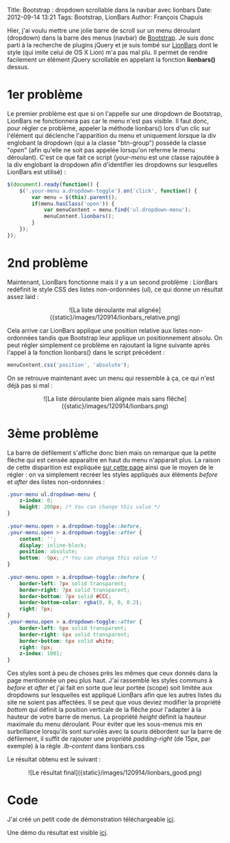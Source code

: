 Title: Bootstrap : dropdown scrollable dans la navbar avec lionbars
Date: 2012-09-14 13:21
Tags: Bootstrap, LionBars
Author: François Chapuis

Hier, j'ai voulu mettre une jolie barre de scroll sur un menu déroulant (dropdown) dans la barre des menus (navbar) de [Bootstrap](http://twitter.github.com/bootstrap/). Je suis donc parti à la recherche de plugins jQuery et je suis tombé sur [LionBars](https://github.com/Charuru/lionbars) dont le style (qui imite celui de OS X Lion) m'a pas mal plu. Il permet de rendre facilement un élément jQuery scrollable en appelant la fonction **lionbars()** dessus.

1er problème
============

Le premier problème est que si on l'appelle sur une dropdown de Bootstrap, LionBars ne fonctionnera pas car le menu n'est pas visible. Il faut donc, pour régler ce problème, appeler la méthode lionbars() lors d'un clic sur l'élément qui déclenche l'apparition du menu et uniquement lorsque la div englobant la dropdown (qui a la classe "btn-group") possède la classe "*open*" (afin qu'elle ne soit pas appelée lorsqu'on referme le menu déroulant). C'est ce que fait ce script (*your-menu* est une classe rajoutée à la div englobant la dropdown afin d'identifier les dropdowns sur lesquelles LionBars est utilisé) :

~~~javascript
$(document).ready(function() {
    $('.your-menu a.dropdown-toggle').on('click', function() {
        var menu = $(this).parent();
        if(menu.hasClass('open')) {
            var menuContent = menu.find('ul.dropdown-menu');
            menuContent.lionbars();
        }
    });
});
~~~

2nd problème
============

Maintenant, LionBars fonctionne mais il y a un second problème : LionBars redéfinit le style CSS des listes non-ordonnées (ul), ce qui donne un résultat assez laid :

<center>![La liste déroulante mal alignée]({static}/images/120914/lionbars_relative.png)</center>

Cela arrive car LionBars applique une position relative aux listes non-ordonnées tandis que Bootstrap leur applique un positionnement absolu. On peut régler simplement ce problème en rajoutant la ligne suivante après l'appel à la fonction lionbars() dans le script précédent :

~~~javascript
menuContent.css('position', 'absolute');
~~~

On se retrouve maintenant avec un menu qui ressemble à ça, ce qui n'est déjà pas si mal :

<center>![La liste déroulante bien alignée mais sans flêche]({static}/images/120914/lionbars.png)</center>

3ème problème
=============

La barre de défilement s'affiche donc bien mais on remarque que la petite flèche qui est censée apparaître en haut du menu n'apparait plus. La raison de cette disparition est expliquée [sur cette page](http://www.eichefam.net/?p=4395) ainsi que le moyen de le régler : on va simplement recréer les styles appliqués aux éléments *before* et *after* des listes non-ordonnées :

~~~css
.your-menu ul.dropdown-menu {
    z-index: 0;
    height: 200px; /* You can change this value */
}
     
.your-menu.open > a.dropdown-toggle::before,
.your-menu.open > a.dropdown-toggle::after {
    content: '';
    display: inline-block;
    position: absolute;
    bottom: -9px; /* You can change this value */
}
     
.your-menu.open > a.dropdown-toggle::before {
    border-left: 7px solid transparent;
    border-right: 7px solid transparent;
    border-bottom: 7px solid #CCC;
    border-bottom-color: rgba(0, 0, 0, 0.2);
    right: 7px;
}
.your-menu.open > a.dropdown-toggle::after {
    border-left: 6px solid transparent;
    border-right: 6px solid transparent;
    border-bottom: 6px solid white;
    right: 8px;
    z-index: 1001;
}
~~~

Ces styles sont à peu de choses près les mêmes que ceux donnés dans la page mentionnée un peu plus haut. J'ai rassemblé les styles communs à *before* et *after* et j'ai fait en sorte que leur portée (scope) soit limitée aux dropdowns sur lesquelles est appliqué LionBars afin que les autres listes du site ne soient pas affectées. Il se peut que vous deviez modifier la propriété *bottom* qui définit la position verticale de la flêche pour l'adapter à la hauteur de votre barre de menus. La propriété *height* définit la hauteur maximale du menu déroulant. Pour éviter que les sous-menus mis en surbrillance lorsqu'ils sont survolés avec la souris débordent sur la barre de défilement, il suffit de rajouter une propriété *padding-right* (de 15px, par exemple) à la règle *.lb-content* dans lionbars.css

Le résultat obtenu est le suivant :

<center>![Le résultat final]({static}/images/120914/lionbars_good.png)</center>

Code
====

J'ai créé un petit code de démonstration téléchargeable [ici]({static}/resources/120914/scrollable_dropdown.zip).

Une démo du résultat est visible [ici]({static}/resources/120914/scrollable_dropdown/index.html).
